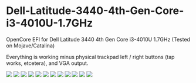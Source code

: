 # Dell-Latitude-3440-4th-Gen-Core-i3-4010U-1.7GHz
OpenCore EFI for Dell Latitude 3440 4th Gen Core i3-4010U 1.7GHz (Tested on Mojave/Catalina)

Everything is working minus physical trackpad left / right buttons (tap works, etcetera), and VGA output.

<img src="https://raw.githubusercontent.com/osx86-ijb/Dell-Latitude-3440-4th-Gen-Core-i3-4010U-1.7GHz-OpenCore-EFI-Catalina/master/Screenshots/Screenshot_01.png">

<img src=“https://raw.githubusercontent.com/osx86-ijb/Dell-Latitude-3440-4th-Gen-Core-i3-4010U-1.7GHz-OpenCore-EFI-Catalina/master/Screenshots/Screenshot_02.png”>

<img src=“https://raw.githubusercontent.com/osx86-ijb/Dell-Latitude-3440-4th-Gen-Core-i3-4010U-1.7GHz-OpenCore-EFI-Catalina/master/Screenshots/Screenshot_03.png”>

<img src=“https://raw.githubusercontent.com/osx86-ijb/Dell-Latitude-3440-4th-Gen-Core-i3-4010U-1.7GHz-OpenCore-EFI-Catalina/master/Screenshots/Screenshot_04.png”>

<img src=“https://raw.githubusercontent.com/osx86-ijb/Dell-Latitude-3440-4th-Gen-Core-i3-4010U-1.7GHz-OpenCore-EFI-Catalina/master/Screenshots/Screenshot_05.png”>

<img src=“https://raw.githubusercontent.com/osx86-ijb/Dell-Latitude-3440-4th-Gen-Core-i3-4010U-1.7GHz-OpenCore-EFI-Catalina/master/Screenshots/Screenshot_06.png”>

<img src=“https://raw.githubusercontent.com/osx86-ijb/Dell-Latitude-3440-4th-Gen-Core-i3-4010U-1.7GHz-OpenCore-EFI-Catalina/master/Screenshots/Screenshot_07.png”>

<img src=“https://raw.githubusercontent.com/osx86-ijb/Dell-Latitude-3440-4th-Gen-Core-i3-4010U-1.7GHz-OpenCore-EFI-Catalina/master/Screenshots/Screenshot_08.png”>

<img src=“https://raw.githubusercontent.com/osx86-ijb/Dell-Latitude-3440-4th-Gen-Core-i3-4010U-1.7GHz-OpenCore-EFI-Catalina/master/Screenshots/Screenshot_09.png”>

<img src=“https://raw.githubusercontent.com/osx86-ijb/Dell-Latitude-3440-4th-Gen-Core-i3-4010U-1.7GHz-OpenCore-EFI-Catalina/master/Screenshots/Screenshot_10.png”>

<img src=“https://raw.githubusercontent.com/osx86-ijb/Dell-Latitude-3440-4th-Gen-Core-i3-4010U-1.7GHz-OpenCore-EFI-Catalina/master/Screenshots/Screenshot_11.png”>

<img src=“https://raw.githubusercontent.com/osx86-ijb/Dell-Latitude-3440-4th-Gen-Core-i3-4010U-1.7GHz-OpenCore-EFI-Catalina/master/Screenshots/Screenshot_12.png”>
